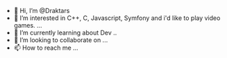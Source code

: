 - 👋 Hi, I’m @Draktars
- 👀 I’m interested in C++, C, Javascript, Symfony and i'd like to play video games. ...
- 🌱 I’m currently learning about Dev ..
- 💞️ I’m looking to collaborate on ...
- 📫 How to reach me ...

<!---
Draktars/Draktars is a ✨ special ✨ repository because its `README.md` (this file) appears on your GitHub profile.
You can click the Preview link to take a look at your changes.
--->
